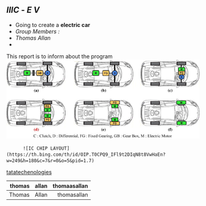 ## *IIIC* - *E V*  
* Going to create a **electric car** 
* *Group Members :*
* *Thomas Allan*
*
This report is to inform about the program 
          ![EV systamatics](https://raw.githubusercontent.com/Thomas-Allan/IIIC-EV/6b0043f9e2bc5cb122ed63f587bd13e8cb181db8/Image/ev%202.jpg) 
         
          ![IC CHIP LAYOUT](https://th.bing.com/th/id/OIP.T0CPQ9_IFl9t2DIqN8t8VwHaEn?w=249&h=180&c=7&r=0&o=5&pid=1.7)

[tatatechenologies](https://www.tatatechnologies.com/)





|thomas|allan|thomaasallan|
|---:| ---:|---:|
|Thomas|Allan|thomasallan|
